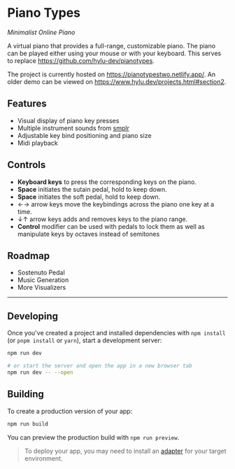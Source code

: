 
# Piano Types

_Minimalist Online Piano_

A virtual piano that provides a full-range, customizable piano. The piano can be played either using your mouse or with your keyboard.
This serves to replace <https://github.com/hylu-dev/pianotypes>.

The project is currently hosted on <https://pianotypestwo.netlify.app/>.
An older demo can be viewed on <https://www.hylu.dev/projects.html#section2>.

## Features

- Visual display of piano key presses
- Multiple instrument sounds from [smplr](https://github.com/danigb/smplr)
- Adjustable key bind positioning and piano size
- Midi playback

## Controls

- **Keyboard keys** to press the corresponding keys on the piano.
- **Space** initiates the sutain pedal, hold to keep down.
- **Space** initiates the soft pedal, hold to keep down.
- ←→ arrow keys move the keybindings across the piano one key at a time.
- ↓↑ arrow keys adds and removes keys to the piano range.
- **Control** modifier can be used with pedals to lock them as well as manipulate keys by octaves instead of semitones

## Roadmap

- Sostenuto Pedal
- Music Generation
- More Visualizers

---

## Developing

Once you've created a project and installed dependencies with `npm install` (or `pnpm install` or `yarn`), start a development server:

```bash
npm run dev

# or start the server and open the app in a new browser tab
npm run dev -- --open
```

## Building

To create a production version of your app:

```bash
npm run build
```

You can preview the production build with `npm run preview`.

> To deploy your app, you may need to install an [adapter](https://kit.svelte.dev/docs/adapters) for your target environment.
